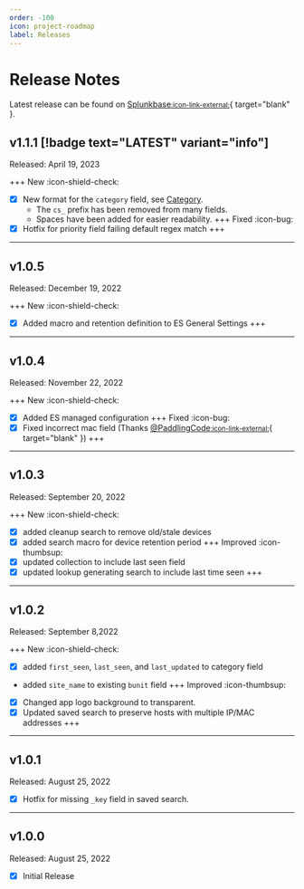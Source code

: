 ```yaml
---
order: -100
icon: project-roadmap
label: Releases
---
```


# Release Notes

Latest release can be found on [Splunkbase<small>:icon-link-external:</small>](https://splunkbase.splunk.com/app/6573){ target="blank" }.

## v1.1.1 [!badge text="LATEST" variant="info"]

Released: April 19, 2023

+++ New :icon-shield-check:
- [x] New format for the `category` field, see [Category](/components/category.md).
    - The `cs_` prefix has been removed from many fields.
    - Spaces have been added for easier readability.
+++ Fixed :icon-bug:
- [x] Hotfix for priority field failing default regex match
+++

---
 
## v1.0.5

Released: December 19, 2022

+++ New :icon-shield-check:
- [x] Added macro and retention definition to ES General Settings
+++

---

## v1.0.4

Released: November 22, 2022

+++ New :icon-shield-check:
- [x] Added ES managed configuration
+++ Fixed :icon-bug:
- [x] Fixed incorrect mac field (Thanks [@PaddlingCode<small>:icon-link-external:</small>](https://github.com/PaddlingCode){ target="blank" })
+++

---

## v1.0.3 

Released: September 20, 2022

+++ New :icon-shield-check:
- [x] added cleanup search to remove old/stale devices
- [x] added search macro for device retention period
+++ Improved :icon-thumbsup:
- [x] updated collection to include last seen field
- [x] updated lookup generating search to include last time seen
+++

---

## v1.0.2

Released: September 8,2022

+++ New :icon-shield-check:
- [x] added `first_seen`, `last_seen`, and `last_updated` to category field
- added `site_name` to existing `bunit` field
+++ Improved :icon-thumbsup:
- [x] Changed app logo background to transparent.
- [x] Updated saved search to preserve hosts with multiple IP/MAC addresses
+++

---

## v1.0.1

Released: August 25, 2022

- [x] Hotfix for missing `_key` field in saved search.

---

## v1.0.0 

Released: August 25, 2022

- [x] Initial Release
